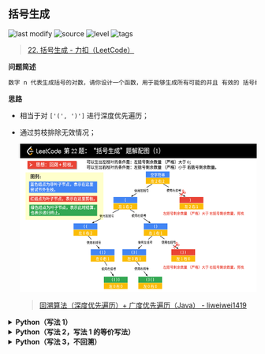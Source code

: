 ## 括号生成
<!--START_SECTION:badge-->

![last modify](https://img.shields.io/static/v1?label=last%20modify&message=2022-10-14%2000%3A39%3A24&color=yellowgreen&style=flat-square)
![source](https://img.shields.io/static/v1?label=source&message=LeetCode&color=green&style=flat-square)
![level](https://img.shields.io/static/v1?label=level&message=%E4%B8%AD%E7%AD%89&color=yellow&style=flat-square)
![tags](https://img.shields.io/static/v1?label=tags&message=dfs%2B%E5%9B%9E%E6%BA%AF%2C%20LeetCode%20Hot%20100&color=orange&style=flat-square)

<!--END_SECTION:badge-->
<!--info
tags: [dfs+回溯, lc100]
source: LeetCode
level: 中等
number: '0022'
name: 括号生成
companies: []
-->

> [22. 括号生成 - 力扣（LeetCode）](https://leetcode.cn/problems/generate-parentheses)

<summary><b>问题简述</b></summary>

```txt
数字 n 代表生成括号的对数，请你设计一个函数，用于能够生成所有可能的并且 有效的 括号组合。
```

<!-- 
<details><summary><b>详细描述</b></summary>

```txt
```

</details>
-->

<!-- <div align="center"><img src="../../../_assets/xxx.png" height="300" /></div> -->

<summary><b>思路</b></summary>

- 相当于对 `['(', ')']` 进行深度优先遍历；
- 通过剪枝排除无效情况；

    <div align="center"><img src="../../../_assets/LeetCode_0022_括号生成.png" height="300" /></div>

    > [回溯算法（深度优先遍历）+ 广度优先遍历（Java） - liweiwei1419](https://leetcode.cn/problems/generate-parentheses/solution/hui-su-suan-fa-by-liweiwei1419/)


<details><summary><b>Python（写法 1）</b></summary>

```python
class Solution:
    def generateParenthesis(self, n: int) -> List[str]:

        ret = []

        def dfs(l, r, tmp):
            # 非法情况（剪枝）
            if l < r or l > n:  # 已经包括 r > n
                return

            if l == r == n:
                ret.append(''.join(tmp))
                return
            
            # 先添加左括号
            tmp.append('(')
            dfs(l + 1, r, tmp)
            tmp.pop()

            # 再添加右括号
            tmp.append(')')
            dfs(l, r + 1, tmp)
            tmp.pop()

        dfs(0, 0, [])
        return ret
```

</details>

<details><summary><b>Python（写法 2，写法 1 的等价写法）</b></summary>

```python
class Solution:
    def generateParenthesis(self, n: int) -> List[str]:

        ret = []

        def dfs(l, r, tmp):
            # 非法情况
            if l < r or l > n:  # 已经包括 r > n
                return

            if l == r == n:
                ret.append(''.join(tmp))
                return
            
            for c in '()':
                # 注意 l 和 r 也要回溯，这里直接传表达式可以省略这一步；
                # 同样，如果不用 tmp 数组，而是传字符串表达式，那么 tmp 的回溯也可以省略（写法3）
                # if c == '(': l += 1
                # else: r += 1
                tmp.append(c)
                dfs(l + 1 if c == '(' else l, 
                    r + 1 if c == ')' else r, 
                    tmp)
                tmp.pop()
                # if c == '(': l -= 1
                # else: r -= 1

        dfs(0, 0, [])
        return ret
```

</details>

<details><summary><b>Python（写法 3，不回溯）</b></summary>

```python
class Solution:
    def generateParenthesis(self, n: int) -> List[str]:

        ret = []

        def dfs(l, r, tmp):
            # 非法情况
            if l < r or l > n:  # 已经包括 r > n
                return

            if l == r == n:
                ret.append(tmp)
                return

            for c in '()':
                # 不回溯的写法
                dfs(l + 1 if c == '(' else l, 
                    r + 1 if c == ')' else r, 
                    tmp + c)

        dfs(0, 0, '')
        return ret
```

</details>